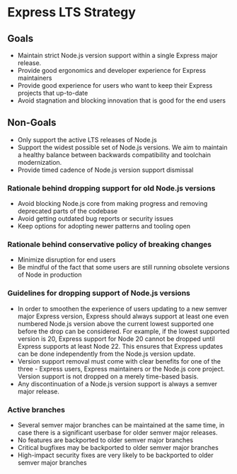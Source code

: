 # Express LTS Strategy

## Goals

* Maintain strict Node.js version support within a single Express major release.
* Provide good ergonomics and developer experience for Express maintainers
* Provide good experience for users who want to keep their Express projects that up-to-date
* Avoid stagnation and blocking innovation that is good for the end users

## Non-Goals

* Only support the active LTS releases of Node.js
* Support the widest possible set of Node.js versions. We aim to maintain a healthy balance between backwards compatibility and toolchain modernization.
* Provide timed cadence of Node.js version support dismissal

### Rationale behind dropping support for old Node.js versions

* Avoid blocking Node.js core from making progress and removing deprecated parts of the codebase
* Avoid getting outdated bug reports or security issues
* Keep options for adopting newer patterns and tooling open

### Rationale behind conservative policy of breaking changes

* Minimize disruption for end users
* Be mindful of the fact that some users are still running obsolete versions of Node in production

### Guidelines for dropping support of Node.js versions

* In order to smoothen the experience of users updating to a new semver major Express version, Express should always support at least one even numbered Node.js version above the current lowest supported one before the drop can be considered. For example, if the lowest supported version is 20, Express support for Node 20 cannot be dropped until Express supports at least Node 22. This ensures that Express updates can be done independently from the Node.js version update.
* Version support removal must come with clear benefits for one of the three - Express users, Express maintainers or the Node.js core project. Version support is not dropped on a merely time-based basis.
* Any discontinuation of a Node.js version support is always a semver major release.

### Active branches

* Several semver major branches can be maintained at the same time, in case there is a significant userbase for older semver major releases.
* No features are backported to older semver major branches
* Critical bugfixes may be backported to older semver major branches
* High-impact security fixes are very likely to be backported to older semver major branches
